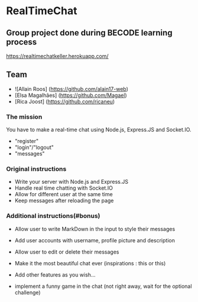 # RealTimeChat

## Group project done during BECODE learning process

https://realtimechatkeller.herokuapp.com/

## Team

* ![Allain Roos] (https://github.com/alain17-web)
* [Elsa Magalhães] (https://github.com/Magael)
* [Rica Joost] (https://github.com/ricaneu)


### The mission
You have to make a real-time chat using Node.js, Express.JS and Socket.IO.

* "register"
* "login"/"logout"
* "messages"

### Original instructions

* Write your server with Node.js and Express.JS
* Handle real time chatting with Socket.IO
* Allow for different user at the same time
* Keep messages after reloading the page

### Additional instructions(#bonus)

* Allow user to write MarkDown in the input to style their messages

* Add user accounts with username, profile picture and description

* Allow user to edit or delete their messages

* Make it the most beautiful chat ever (inspirations : this or this)

* Add other features as you wish...

* implement a funny game in the chat (not right away, wait for the optional challenge)
